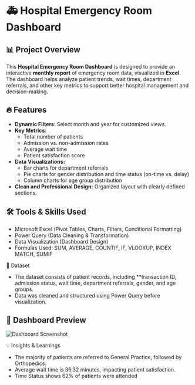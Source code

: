  # 🚑 Hospital Emergency Room Dashboard

## 📊 Project Overview
This **Hospital Emergency Room Dashboard** is designed to provide an interactive **monthly report** of emergency room data, visualized in **Excel**. The dashboard helps analyze patient trends, wait times, department referrals, and other key metrics to support better hospital management and decision-making.

## 🔥 Features
- **Dynamic Filters**: Select month and year for customized views.
- **Key Metrics**:
  - Total number of patients
  - Admission vs. non-admission rates
  - Average wait time
  - Patient satisfaction score
- **Data Visualizations:**
  - Bar charts for department referrals
  - Pie charts for gender distribution and time status (on-time vs. delay)
  - Column charts for age group distribution
- **Clean and Professional Design:** Organized layout with clearly defined sections.

## 🛠️ Tools & Skills Used
- Microsoft Excel (Pivot Tables, Charts, Filters, Conditional Formatting)
- Power Query (Data Cleaning & Transformation)
- Data Visualization (Dashboard Design)
- Formulas Used: SUM, AVERAGE, COUNTIF, IF, VLOOKUP, INDEX MATCH, SUMIF

 📂 Dataset
- The dataset consists of patient records, including **transaction ID, admission status, wait time, department referrals, gender, and age groups.
- Data was cleaned and structured using Power Query before visualization.

## 📸 Dashboard Preview
![Dashboard Screenshot]()

💡 Insights & Learnings
- The majority of patients are referred to General Practice, followed by Orthopedics.
- Average wait time is 36.32 minutes, impacting patient satisfaction.
- Time Status shows 62% of patients were attended

